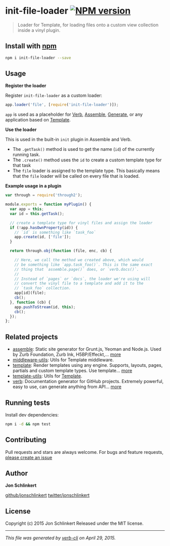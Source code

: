 # init-file-loader [![NPM version](https://badge.fury.io/js/init-file-loader.svg)](http://badge.fury.io/js/init-file-loader)

> Loader for Template, for loading files onto a custom view collection inside a vinyl plugin.

## Install with [npm](npmjs.org)

```bash
npm i init-file-loader --save
```

## Usage

**Register the loader**

Register `init-file-loader` as a custom loader:

```js
app.loader('file', [require('init-file-loader')]);
```

`app` is used as a placeholder for [Verb], [Assemble], [Generate](https://github.com/generate/generate), or any application based on [Template].

**Use the loader**

This is used in the built-in `init` plugin in Assemble and Verb.

* The `.getTask()` method is used to get the name (`id`) of the currently running task.
* The `.create()` method uses the `id` to create a custom template type for that task
* The `file` loader is assigned to the template type. This basically means that the `file` loader will be called on every file that is loaded.

**Example usage in a plugin**

```js
var through = require('through2');

module.exports = function myPlugin() {
  var app = this;
  var id = this.getTask();

  // create a template type for vinyl files and assign the loader
  if (!app.hasOwnProperty(id)) {
    // `id` is something like `task_foo`
    app.create(id, ['file']);
  }

  return through.obj(function (file, enc, cb) {

    // Here, we call the method we created above, which would 
    // be something like `app.task_foo()`. This is the same exact 
    // thing that `assemble.page()` does, or `verb.docs()`.
    // 
    // Instead of `pages` or `docs`, the loader we're using will 
    // convert the vinyl file to a template and add it to the 
    // `task_foo` collection.
    app[id](file);
    cb();
  }, function (cb) {
    app.pushToStream(id, this);
    cb();
  });
};
```

## Related projects

* [assemble](http://assemble.io): Static site generator for Grunt.js, Yeoman and Node.js. Used by Zurb Foundation, Zurb Ink, H5BP/Effeckt,… [more](http://assemble.io)
* [middleware-utils](https://github.com/jonschlinkert/middleware-utils): Utils for Template middleware.
* [template](https://github.com/jonschlinkert/template): Render templates using any engine. Supports, layouts, pages, partials and custom template types. Use template… [more](https://github.com/jonschlinkert/template)
* [template-utils](https://github.com/jonschlinkert/template-utils): Utils for [Template](https://github.com/jonschlinkert/template).
* [verb](https://github.com/assemble/verb): Documentation generator for GitHub projects. Extremely powerful, easy to use, can generate anything from API… [more](https://github.com/assemble/verb)

## Running tests

Install dev dependencies:

```bash
npm i -d && npm test
```

## Contributing

Pull requests and stars are always welcome. For bugs and feature requests, [please create an issue](https://github.com/jonschlinkert/init-file-loader/issues)

## Author

**Jon Schlinkert**

[github/jonschlinkert](https://github.com/jonschlinkert)
[twitter/jonschlinkert](http://twitter.com/jonschlinkert)

## License

Copyright (c) 2015 Jon Schlinkert
Released under the MIT license.

***

_This file was generated by [verb-cli](https://github.com/assemble/verb-cli) on April 29, 2015._

<!-- reflinks generated by verb-reflinks plugin -->

[assemble]: http://assemble.io
[template]: https://github.com/jonschlinkert/template
[verb]: https://github.com/assemble/verb